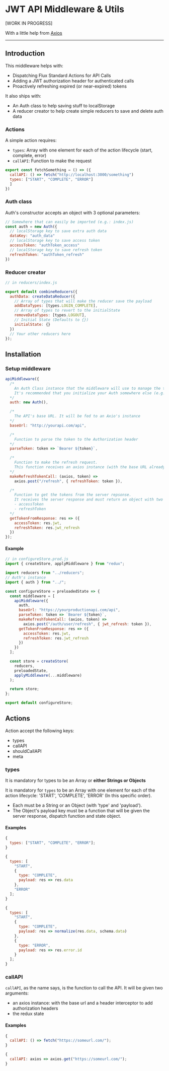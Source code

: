 # JWT API Middleware & Utils

[WORK IN PROGRESS]

With a little help from [Axios](https://github.com/axios/axios)

---

## Introduction

This middleware helps with:

- Dispatching Flux Standard Actions for API Calls
- Adding a JWT authorization header for authenticated calls
- Proactively refreshing expired (or near-expired) tokens

It also ships with:

- An Auth class to help saving stuff to localStorage
- A reducer creator to help create simple reducers to save and delete auth data

### Actions

A simple action requires:

- `types`: Array with one element for each of the action lifecycle (start, complete, error)
- `callAPI`: Function to make the request

```jsx
export const fetchSomething = () => ({
  callAPI: () => fetch("http://localhost:3000/something")
  types: ["START", "COMPLETE", "ERROR"]
  ]
})
```

### Auth class

Auth's constructor accepts an object with 3 optional parameters:

```jsx
// Somewhere that can easily be imported (e.g.: index.js)
const auth = new Auth({
  // localStorage key to save extra auth data
  dataKey: "auth_data"
  // localStorage key to save access token
  accessToken: "authToken_access"
  // localStorage key to save refresh token
  refreshToken: "authToken_refresh"
})
```

### Reducer creator

```jsx
// in reducers/index.js

export default combineReducers({
  authData: createDataReducer({
    // Array of types that will make the reducer save the payload
    addDataTypes: [types.LOGIN_COMPLETE],
    // Array of types to revert to the initialState
    removeDataTypes: [types.LOGOUT],
    // Initial State (Defaults to {})
    initialState: {}
  })
  // Your other reducers here
});
```

## Installation

### Setup middleware

```jsx
apiMiddleware({
  /* 
    An Auth Class instance that the middleware will use to manage the tokens in localStorage.
    It's recommended that you initialize your Auth somewhere else (e.g. index.js) and then import it here
  */
  auth: new Auth(),

  /*
    The API's base URL. It will be fed to an Axio's instance
  */
  baseUrl: "http://yourapi.com/api",

  /*
    Function to parse the token to the Authorization header
  */
  parseToken: token => `Bearer ${token}`,

  /*
    Function to make the refresh request.
    This function receives an axios instance (with the base URL already set) and the token
  */
  makeRefreshTokenCall: (axios, token) =>
    axios.post("/refresh", { refreshToken: token }),

  /*
    Function to get the tokens from the server repsonse.
    It receives the server response and must return an object with two keys:
    - accessToken
    - refreshToken
  */
  getTokenFromResponse: res => ({
    accessToken: res.jwt,
    refreshToken: res.jwt_refresh
  })
});
```

#### Example

```jsx
// in configureStore.prod.js
import { createStore, applyMiddleware } from "redux";

import reducers from "../reducers";
// Auth's instance
import { auth } from "../";

const configureStore = preloadedState => {
  const middleware = [
    apiMiddleware({
      auth,
      baseUrl: "https://yourproductionapi.com/api",
      parseToken: token => `Bearer ${token}`,
      makeRefreshTokenCall: (axios, token) =>
        axios.post("/auth/user/refresh", { jwt_refresh: token }),
      getTokenFromResponse: res => ({
        accessToken: res.jwt,
        refreshToken: res.jwt_refresh
      })
    })
  ];

  const store = createStore(
    reducers,
    preloadedState,
    applyMiddleware(...middleware)
  );

  return store;
};

export default configureStore;
```

## Actions

Action accept the following keys:

- types
- callAPI
- shouldCallAPI
- meta

### types

It is mandatory for types to be an Array or **either Strings or Objects**

It is mandatory for `types` to be an Array with one element for each of the action lifecycle:
'START', 'COMPLETE', 'ERROR' (In this specific order).

- Each must be a String or an Object (with 'type' and 'payload').
- The Object's payload key must be a function that will be given the server response, dispatch function and state object.

#### Examples

```jsx
{
  types: ["START", "COMPLETE", "ERROR"];
}
```

```jsx
{
  types: [
    "START",
    {
      type: "COMPLETE",
      payload: res => res.data
    },
    "ERROR"
  ];
}
```

```jsx
{
  types: [
    "START",
    {
      type: "COMPLETE",
      payload: res => normalize(res.data, schema.data)
    },
    {
      type: "ERROR",
      payload: res => res.error.id
    }
  ];
}
```

### callAPI

`callAPI`, as the name says, is the function to call the API. It will be given two arguments:

- an axios instance: with the base url and a header interceptor to add authorization headers
- the redux state

#### Examples

```jsx
{
  callAPI: () => fetch("https://someurl.com/");
}
```

```jsx
{
  callAPI: axios => axios.get("https://someurl.com/");
}
```
